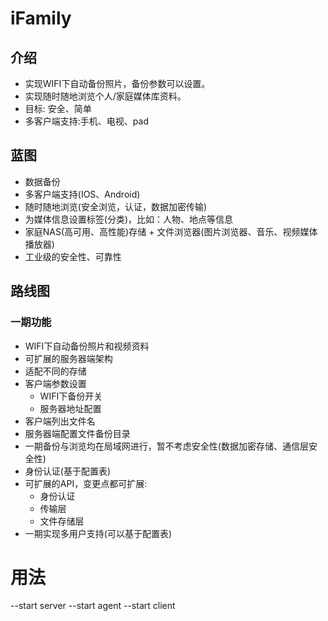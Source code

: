 # iFamily
## 介绍
- 实现WIFI下自动备份照片，备份参数可以设置。
- 实现随时随地浏览个人/家庭媒体库资料。
- 目标: 安全、简单
- 多客户端支持:手机、电视、pad

## 蓝图
- 数据备份
- 多客户端支持(IOS、Android)
- 随时随地浏览(安全浏览，认证，数据加密传输)
- 为媒体信息设置标签(分类)，比如：人物、地点等信息
- 家庭NAS(高可用、高性能)存储 + 文件浏览器(图片浏览器、音乐、视频媒体播放器)
- 工业级的安全性、可靠性

## 路线图

### 一期功能
- WIFI下自动备份照片和视频资料
- 可扩展的服务器端架构
- 适配不同的存储
- 客户端参数设置
  - WIFI下备份开关
  - 服务器地址配置
- 客户端列出文件名
- 服务器端配置文件备份目录
- 一期备份与浏览均在局域网进行，暂不考虑安全性(数据加密存储、通信层安全性)
- 身份认证(基于配置表)
- 可扩展的API，变更点都可扩展:
  - 身份认证
  - 传输层
  - 文件存储层
- 一期实现多用户支持(可以基于配置表)

# 用法
--start server
--start agent
--start client